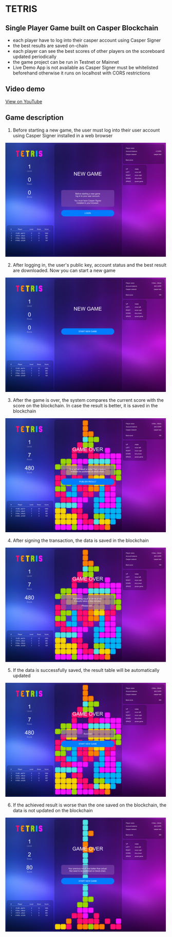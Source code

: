 # TETRIS

## Single Player Game built on Casper Blockchain
- each player have to log into their casper account using Casper Signer
- the best results are saved on-chain
- each player can see the best scores of other players on the scoreboard updated periodically
- the game project can be run in Testnet or Mainnet
- Live Demo App is not available as Casper Signer must be whitelisted beforehand otherwise it runs on localhost with CORS restrictions

## Video demo
[View on YouTube](https://youtu.be/-KFVOv0dXww)

## Game description
1. Before starting a new game, the user must log into their user account using Casper Signer installed in a web browser
<img src="https://github.com/MSL-Apps/tetris-casper-game/blob/564f030bae6e25d257c3c53a6af713ee719f7547/img/01.png" width="500"/>

2. After logging in, the user's public key, account status and the best result are downloaded. Now you can start a new game
<img src="https://github.com/MSL-Apps/tetris-casper-game/blob/564f030bae6e25d257c3c53a6af713ee719f7547/img/02.png" width="500"/>

3. After the game is over, the system compares the current score with the score on the blockchain. In case the result is better, it is saved in the blockchain
<img src="https://github.com/MSL-Apps/tetris-casper-game/blob/564f030bae6e25d257c3c53a6af713ee719f7547/img/03.png" width="500"/>

4. After signing the transaction, the data is saved in the blockchain
<img src="https://github.com/MSL-Apps/tetris-casper-game/blob/564f030bae6e25d257c3c53a6af713ee719f7547/img/04.png" width="500"/>

5. If the data is successfully saved, the result table will be automatically updated
<img src="https://github.com/MSL-Apps/tetris-casper-game/blob/564f030bae6e25d257c3c53a6af713ee719f7547/img/05.png" width="500"/>

6. If the achieved result is worse than the one saved on the blockchain, the data is not updated on the blockchain
<img src="https://github.com/MSL-Apps/tetris-casper-game/blob/564f030bae6e25d257c3c53a6af713ee719f7547/img/06.png" width="500"/>